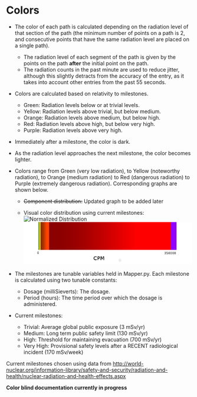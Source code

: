 # Colors

- The color of each path is calculated depending on the radiation level of that section of the path (the minimum number of points on a path is 2, and consecutive points that have the same radiation level are placed on a single path).
	* The radiation level of each segment of the path is given by the points on the path **after** the initial point on the path.
	* The radiation counts in the past minute are used to reduce jitter, although this slightly detracts from the accuracy of the entry, as it takes into account other entries from the past 55 seconds.
- Colors are calculated based on relativity to milestones.
	* Green:	Radiation levels below or at trivial levels.
	* Yellow:	Radiation levels above trivial, but below medium.
	* Orange:	Radiation levels above medium, but below high.
	* Red:		Radiation levels above high, but below very high.
	* Purple:	Radiation levels above very high.
- Immediately after a milestone, the color is dark.
- As the radiation level approaches the next milestone, the color becomes lighter.
- Colors range from Green (very low radiation), to Yellow (noteworthy radiation), to Orange (medium radiation) to Red (dangerous radiation) to Purple (extremely dangerous radiation). Corresponding graphs are shown below.

	* ~~Component distribution:~~ Updated graph to be added later


	* Visual color distribution using current milestones: 
![Normalized Distribution](https://github.com/Yash3667/GeigerToKML/blobad/master/Documentation/NormalizedDistribution.png "Normalized Distribution")
![Real Distribution](https://github.com/Yash3667/GeigerToKML/blob/master/Documentation/RealDistribution.png "Real Distribution")


- The milestones are tunable variables held in Mapper.py. Each milestone is calculated using two tunable constants: 
	* Dosage (milliSieverts): The dosage.
	* Period (hours): The time period over which the dosage is administered.
- Current milestones:
	* Trivial: Average global public exposure (3 mSv/yr)
	* Medium: Long term public safety limit (130 mSv/yr)
	* High: Threshold for maintaining evacuation (700 mSv/yr)
	* Very High: Provisional safety levels after a RECENT radiological incident (170 mSv/week)


Current milestones chosen using data from http://world-nuclear.org/information-library/safety-and-security/radiation-and-health/nuclear-radiation-and-health-effects.aspx







__Color blind documentation currently in progress__
